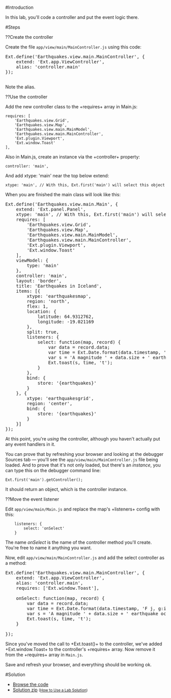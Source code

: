 #Introduction

In this lab, you'll code a controller and put the event logic there.

#Steps

??Create the controller

Create the file `app/view/main/MainController.js` using this code:

<pre class="runnable readonly 140">
Ext.define('Earthquakes.view.main.MainController', {
    extend: 'Ext.app.ViewController',
    alias: 'controller.main'
});

</pre>

Note the alias. 

??Use the controller

Add the new controller class to the +requires+ array in Main.js:

    requires: [
        'Earthquakes.view.Grid',
        'Earthquakes.view.Map',
        'Earthquakes.view.main.MainModel',
        'Earthquakes.view.main.MainController',
        'Ext.plugin.Viewport',
        'Ext.window.Toast'
    ],

Also in Main.js, create an instance via the +controller+ property:

    controller: 'main',

And add xtype: 'main' near the top below extend:

    xtype: 'main', // With this, Ext.first('main') will select this object

When you are finished the main class will look like this:

<pre class="runnable readonly">
Ext.define('Earthquakes.view.main.Main', {
    extend: 'Ext.panel.Panel',
    xtype: 'main', // With this, Ext.first('main') will select this object
    requires: [
        'Earthquakes.view.Grid',
        'Earthquakes.view.Map',
        'Earthquakes.view.main.MainModel',
        'Earthquakes.view.main.MainController',
        'Ext.plugin.Viewport',
        'Ext.window.Toast'
    ],
    viewModel: {
        type: 'main'
    },
    controller: 'main',
    layout: 'border',
    title: 'Earthquakes in Iceland',
    items: [{
        xtype: 'earthquakesmap',
        region: 'north',
        flex: 1,
        location: {
            latitude: 64.9312762,
            longitude: -19.021169
        },
        split: true,
        listeners: {
            select: function(map, record) {
                var data = record.data;
                var time = Ext.Date.format(data.timestamp, 'F j, g:i a');
                var s = 'A magnitude ' + data.size + ' earthquake occured ' + data.humanReadableLocation + '.';
                Ext.toast(s, time, 't');
            }
        },
        bind: {
            store: '{earthquakes}'
        }
    }, {
        xtype: 'earthquakesgrid',
        region: 'center',
        bind: {
            store: '{earthquakes}'
        }
    }]
});
</pre>

At this point, you're *using* the controller, although you haven't actually put any event handlers in it.

You can prove that by refreshing your browser and looking at the debugger Sources tab &mdash; you'll see the 
`app/view/main/MainController.js` file being loaded. And to prove that it's not only loaded, but there's an
*instance*, you can type this on the debugger command line:

    Ext.first('main').getController();
    
It should return an object, which is the controller instance.

??Move the event listener    
    
Edit `app/view/main/Main.js` and replace the map's +listeners+ config with this:

        listeners: {
            select: 'onSelect'
        }

The name *onSelect* is the name of the controller method you'll create. You're free to name it anything you want.

Now, edit `app/view/main/MainController.js` and add the select controller as a method:

<pre class="runnable readonly 300">
Ext.define('Earthquakes.view.main.MainController', {
    extend: 'Ext.app.ViewController',
    alias: 'controller.main',
    requires: ['Ext.window.Toast'],

    onSelect: function(map, record) {
        var data = record.data;
        var time = Ext.Date.format(data.timestamp, 'F j, g:i a');
        var s = 'A magnitude ' + data.size + ' earthquake occured ' + data.humanReadableLocation + '.';
        Ext.toast(s, time, 't');
    }

});
</pre>

Since you've moved the call to +Ext.toast()+ to the controller, we've added +Ext.window.Toast+ to the
controller's +requires+ array. Now remove it from the +requires+ array in `Main.js`.

Save and refresh your browser, and everything should be working ok.


#Solution

<!--
- <a href="resources/videoviewer/video.html?id=153189915" target="videoviewer">Video</a>
-->

- <a href="resources/student/labsolutions/earthquakes-view-controller" target="source">Browse the code</a>
- <a href="resources/student/labsolutions/earthquakes-view-controller.zip">Solution zip</a> <small>(<a href="#2016-02-24_17-26_13-021_Z">How to Use a Lab Solution</a>)</small>


